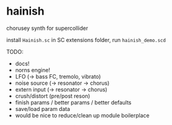# hainish

chorusey synth for supercollider

install `Hainish.sc` in SC extensions folder,
run `hainish_demo.scd`

TODO:

- docs!
- norns engine!
- LFO (-> bass FC, tremolo, vibrato)
- noise source (-> resonator -> chorus)
- extern input (-> resonator -> chorus)
- crush/distort (pre/post reson)
- finish params / better params / better defaults
- save/load param data
- would be nice to reduce/clean up module boilerplace